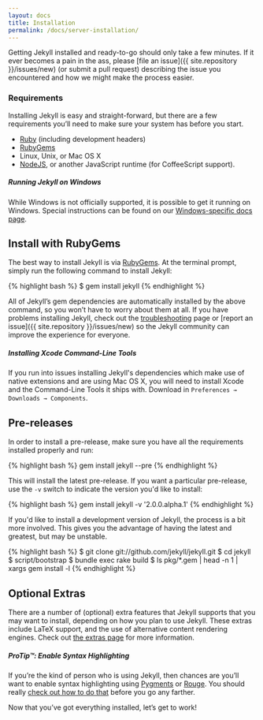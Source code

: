 ```yaml
---
layout: docs
title: Installation
permalink: /docs/server-installation/
---
```


Getting Jekyll installed and ready-to-go should only take a few minutes. If it
ever becomes a pain in the ass, please [file an
issue]({{ site.repository }}/issues/new) (or submit a pull request)
describing the issue you encountered and how we might make the process easier.

### Requirements

Installing Jekyll is easy and straight-forward, but there are a few
requirements you’ll need to make sure your system has before you start.

- [Ruby](http://www.ruby-lang.org/en/downloads/) (including development
  headers)
- [RubyGems](http://rubygems.org/pages/download)
- Linux, Unix, or Mac OS X
- [NodeJS](http://nodejs.org), or another JavaScript runtime (for
  CoffeeScript support).

<div class="note info">
  <h5>Running Jekyll on Windows</h5>
  <p>
    While Windows is not officially supported, it is possible to get it running
    on Windows. Special instructions can be found on our
    <a href="../windows/#installation">Windows-specific docs page</a>.
  </p>
</div>

## Install with RubyGems

The best way to install Jekyll is via
[RubyGems](http://rubygems.org/pages/download). At the terminal prompt,
simply run the following command to install Jekyll:

{% highlight bash %}
$ gem install jekyll
{% endhighlight %}

All of Jekyll’s gem dependencies are automatically installed by the above
command, so you won’t have to worry about them at all. If you have problems
installing Jekyll, check out the [troubleshooting](../troubleshooting/) page or
[report an issue]({{ site.repository }}/issues/new) so the Jekyll
community can improve the experience for everyone.

<div class="note info">
  <h5>Installing Xcode Command-Line Tools</h5>
  <p>
    If you run into issues installing Jekyll's dependencies which make use of
    native extensions and are using Mac OS X, you will need to install Xcode
    and the Command-Line Tools it ships with. Download in
    <code>Preferences &#8594; Downloads &#8594; Components</code>.
  </p>
</div>

## Pre-releases

In order to install a pre-release, make sure you have all the requirements
installed properly and run:

{% highlight bash %}
gem install jekyll --pre
{% endhighlight %}

This will install the latest pre-release. If you want a particular pre-release,
use the `-v` switch to indicate the version you'd like to install:

{% highlight bash %}
gem install jekyll -v '2.0.0.alpha.1'
{% endhighlight %}

If you'd like to install a development version of Jekyll, the process is a bit
more involved. This gives you the advantage of having the latest and greatest,
but may be unstable.

{% highlight bash %}
$ git clone git://github.com/jekyll/jekyll.git
$ cd jekyll
$ script/bootstrap
$ bundle exec rake build
$ ls pkg/*.gem | head -n 1 | xargs gem install -l
{% endhighlight %}

## Optional Extras

There are a number of (optional) extra features that Jekyll supports that you
may want to install, depending on how you plan to use Jekyll. These extras
include LaTeX support, and the use of alternative content rendering engines.
Check out [the extras page](../extras/) for more information.

<div class="note">
  <h5>ProTip™: Enable Syntax Highlighting</h5>
  <p>
    If you’re the kind of person who is using Jekyll, then chances are you’ll
    want to enable syntax highlighting using <a href="http://pygments.org/">Pygments</a>
    or <a href="https://github.com/jayferd/rouge">Rouge</a>. You should really
    <a href="../templates/#code-snippet-highlighting">check out how to
    do that</a> before you go any farther.
  </p>
</div>

Now that you’ve got everything installed, let’s get to work!
